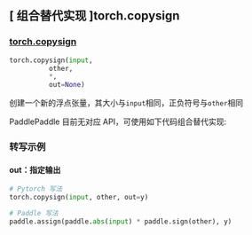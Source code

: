 ## [ 组合替代实现 ]torch.copysign

### [torch.copysign](https://pytorch.org/docs/stable/generated/torch.copysign.html#torch.copysign)

```python
torch.copysign(input,
          other,
          *,
          out=None)
```
创建一个新的浮点张量，其大小与` input `相同，正负符号与` other `相同

PaddlePaddle 目前无对应 API，可使用如下代码组合替代实现:

### 转写示例

#### out：指定输出
```python
# Pytorch 写法
torch.copysign(input, other, out=y)

# Paddle 写法
paddle.assign(paddle.abs(input) * paddle.sign(other), y)
```

```
